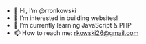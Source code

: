 - 👋 Hi, I’m @rronkowski
- 👀 I’m interested in building websites!
- 🌱 I’m currently learning JavaScript & PHP
- 📫 How to reach me: rkowski26@gmail.com
